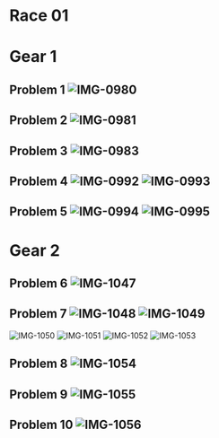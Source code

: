 # Race 01
# Gear 1
## Problem 1 ![IMG-0980](https://github.com/arwa007/PfFall23/assets/142319755/f44d10db-629c-4264-9b70-8dc97e8eb2b0)
## Problem 2 ![IMG-0981](https://github.com/arwa007/PfFall23/assets/142319755/d463ee32-7be2-4fd0-bdc4-cf53ef5ad4a7)
## Problem 3 ![IMG-0983](https://github.com/arwa007/PfFall23/assets/142319755/afa22776-f2af-4c22-8805-738294473db4)
## Problem 4 ![IMG-0992](https://github.com/arwa007/PfFall23/assets/142319755/3c18617c-45cf-44fe-b15a-d0f0b0b619f3) ![IMG-0993](https://github.com/arwa007/PfFall23/assets/142319755/d7cba3ee-6b58-4d36-ba20-41ab8c9523a5)
## Problem 5 ![IMG-0994](https://github.com/arwa007/PfFall23/assets/142319755/4e121d6e-0615-425e-b327-eba3171238be) ![IMG-0995](https://github.com/arwa007/PfFall23/assets/142319755/fccaf28f-089a-4f5a-8954-8ad39da261f6)

# Gear 2
## Problem 6 ![IMG-1047](https://github.com/arwa007/PfFall23/assets/142319755/461595c3-1417-44ec-8e81-ac3499b10f2b)
## Problem 7 ![IMG-1048](https://github.com/arwa007/PfFall23/assets/142319755/5a642cf9-594d-495a-81e3-8140a53b838d) ![IMG-1049](https://github.com/arwa007/PfFall23/assets/142319755/90060e62-ac82-4b1e-ab2b-547798940744)
![IMG-1050](https://github.com/arwa007/PfFall23/assets/142319755/62854769-4e6b-4836-8553-682c917197b1) ![IMG-1051](https://github.com/arwa007/PfFall23/assets/142319755/dae1f770-c549-4107-a1c2-8bb8a7d607de)
![IMG-1052](https://github.com/arwa007/PfFall23/assets/142319755/d370e184-cadd-4a97-9aad-9a90499c39eb) ![IMG-1053](https://github.com/arwa007/PfFall23/assets/142319755/6b7c7395-bea3-4e31-97d7-4032d6205c7d)

## Problem 8 ![IMG-1054](https://github.com/arwa007/PfFall23/assets/142319755/bd42f4df-29f1-49cb-84c0-4f418af39709)
## Problem 9 ![IMG-1055](https://github.com/arwa007/PfFall23/assets/142319755/49bb8ba4-e863-4bfe-a6ac-1f5b3b0b72f8)
## Problem 10 ![IMG-1056](https://github.com/arwa007/PfFall23/assets/142319755/49186be7-d80c-4d15-9e80-e2a451d29820)
